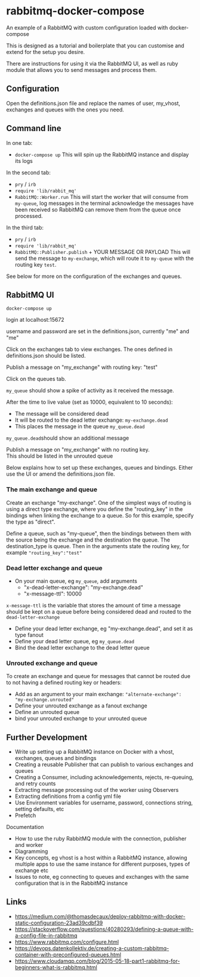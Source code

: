 # rabbitmq-docker-compose

An example of a RabbitMQ with custom configuration loaded with docker-compose

This is designed as a tutorial and boilerplate that you can customise and extend for the setup you desire.

There are instructions for using it via the RabbitMQ UI, as well as ruby module that allows you to send messages and process them.

## Configuration

Open the definitions.json file and replace the names of user, my_vhost, exchanges and queues with the ones you need.

## Command line

In one tab:
- `docker-compose up`
This will spin up the RabbitMQ instance and display its logs

In the second tab:
- `pry` / `irb`
- `require 'lib/rabbit_mq'`
- `RabbitMQ::Worker.run`
This will start the worker that will consume from `my-queue`, log messages in the terminal acknowledge the messages have been received so RabbitMQ can remove them from the queue once processed.

In the third tab:
- `pry` / `irb`
- `require 'lib/rabbit_mq'`
- `RabbitMQ::Publisher.publish` + YOUR MESSAGE OR PAYLOAD
This will send the message to `my-exchange`, which will route it to `my-queue` with the routing key `test`.

See below for more on the configuration of the exchanges and queues.

## RabbitMQ UI

`docker-compose up`

login at localhost:15672

username and password are set in the definitions.json, currently "me" and "me"

Click on the exchanges tab to view exchanges. The ones defined in definitions.json should be listed.

Publish a message on "my_exchange" with routing key: "test"  

Click on the queues tab.

`my_queue` should show a spike of activity as it received the message.

After the time to live value (set as 10000, equivalent to 10 seconds):
- The message will be considered dead
- It will be routed to the dead letter exchange: `my-exchange.dead`
- This places the message in the queue `my_queue.dead`

`my_queue.dead`should show an additional message

Publish a message on "my_exchange" with no routing key.  
This should be listed in the unrouted queue

Below explains how to set up these exchanges, queues and bindings. Either use the UI or amend the definitions.json file.

### The main exchange and queue

Create an exchange "my-exchange". One of the simplest ways of routing is using a direct type exchange, where you define the "routing_key" in the bindings when linking the exchange to a queue. So for this example, specify the type as "direct".

Define a queue, such as "my-queue", then the bindings between them with the source being the exchange and the destination the queue. The destination_type is queue. Then in the arguments state the routing key, for example `"routing_key":"test"`

### Dead letter exchange and queue

- On your main queue, eg `my_queue`, add arguments
    - "x-dead-letter-exchange": "my-exchange.dead"
    - "x-message-ttl": 10000

`x-message-ttl` is the variable that stores the amount of time a message should be kept on a queue before being considered dead and routed to the `dead-letter-exchange`

- Define your dead letter exchange, eg "my-exchange.dead", and set it as type fanout
- Define your dead letter queue, eg `my_queue.dead`
- Bind the dead letter exchange to the dead letter queue

### Unrouted exchange and queue

To create an exchange and queue for messages that cannot be routed due to not having a defined routing key or headers:
- Add as an argument to your main exchange: `"alternate-exchange": "my-exchange.unrouted"`
- Define your unrouted exchange as a fanout exchange
- Define an unrouted queue
- bind your unrouted exchange to your unrouted queue

## Further Development

- Write up setting up a RabbitMQ instance on Docker with a vhost, exchanges, queues and bindings
- Creating a reusable Publisher that can publish to various exchanges and queues
- Creating a Consumer, including acknowledgements, rejects, re-queuing, and retry counts
- Extracting message processing out of the worker using Observers
- Extracting definitions from a config yml file
- Use Environment variables for username, password, connections string, setting defaults, etc
- Prefetch

Documentation  

- How to use the ruby RabbitMQ module with the connection, publisher and worker
- Diagramming
- Key concepts, eg vhost is a host within a RabbitMQ instance, allowing multiple apps to use the same instance for different purposes, types of exchange etc
- Issues to note, eg connecting to queues and exchanges with the same configuration that is in the RabbitMQ instance

## Links

* https://medium.com/@thomasdecaux/deploy-rabbitmq-with-docker-static-configuration-23ad39cdbf39
* https://stackoverflow.com/questions/40280293/defining-a-queue-with-a-config-file-in-rabbitmq
* https://www.rabbitmq.com/configure.html
* https://devops.datenkollektiv.de/creating-a-custom-rabbitmq-container-with-preconfigured-queues.html
* https://www.cloudamqp.com/blog/2015-05-18-part1-rabbitmq-for-beginners-what-is-rabbitmq.html
